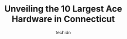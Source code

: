 ---
layout: ampstory
image: https://i0.wp.com/www.depkes.org/wp-content/uploads/2023/06/ace-hardware-0-in-connecticut-1685968507.jpeg?resize=640,853
author: techidn
featured: false
description: Discover the impressive array of Ace Hardware options in Connecticut, where you can find 10 of the largest Ace Hardware establishments in the area. From renowned classics to hidden gems, Con
title: Unveiling the 10 Largest Ace Hardware in Connecticut
cover:
   title: Unveiling the 10 Largest Ace Hardware in Connecticut
   subtitle: Rickpate
   background: https://www.depkes.org/wp-content/uploads/2023/06/ace-hardware-0-in-connecticut-1685968507.jpeg

pages: 
 - layout: thirds
   top: <h1>#1 R W Hine Ace Hardware</h1>
   bottom: "<p>I just came back from Hine Hardware and I have to thank the great group of young people that were there at 8-00 on a Sunday morning. I needed some hardware to finish a ga</p>"
   background: https://www.depkes.org/wp-content/uploads/2023/06/ace-hardware-1-in-connecticut-1685968508.jpeg
   backgroundblur: true
 - layout: thirds
   top: <h1>#2 Ace Hardware of Norwich</h1>
   bottom: "<p>146 W Town St, Norwich, CT 06360, United States</p>"
   background: https://www.depkes.org/wp-content/uploads/2023/06/ace-hardware-2-in-connecticut-1685968508.jpeg
   cta:
      link: https://www.depkes.org/blog/unveiling-the-10-largest-ace-hardware-in-connecticut/
      text: Unveiling the 10 Largest Ace Hardware in Connecticut
 - layout: thirds
   top: <h1>#3 Rockys Ace Hardware</h1>
   bottom: "<p>485 Hope St, Stamford, CT 06906, United States</p>"
   background: https://www.depkes.org/wp-content/uploads/2023/06/ace-hardware-3-in-connecticut-1685968509.jpeg
   cta:
      link: https://www.depkes.org/blog/unveiling-the-10-largest-ace-hardware-in-connecticut/
      text: Unveiling the 10 Largest Ace Hardware in Connecticut
 - layout: thirds
   top: <h1>#4 Ace Hardware of Middletown</h1>
   bottom: "<p>480 S Main St, Middletown, CT 06457, United States</p>"
   background: https://images.unsplash.com/photo-1574169208507-84376144848b?ixlib=rb-4.0.3&ixid=MnwxMjA3fDB8MHxwaG90by1wYWdlfHx8fGVufDB8fHx8&auto=format&fit=crop&w=640&h=853&q=80
   cta:
      link: https://www.depkes.org/blog/unveiling-the-10-largest-ace-hardware-in-connecticut/
      text: Unveiling the 10 Largest Ace Hardware in Connecticut
 - layout: thirds
   top: <h1>#5 Ace Hardware</h1>
   bottom: "<p>300 Oxford Rd, Oxford, CT 06478, United States</p>"
   background: https://images.unsplash.com/photo-1591393223703-56fe1347ac62?ixlib=rb-4.0.3&ixid=MnwxMjA3fDB8MHxwaG90by1wYWdlfHx8fGVufDB8fHx8&auto=format&fit=crop&w=640&h=853&q=80
   cta:
      link: https://www.depkes.org/blog/unveiling-the-10-largest-ace-hardware-in-connecticut/
      text: Unveiling the 10 Largest Ace Hardware in Connecticut
 - layout: thirds
   top: <h1>#6 Hebron Ace Hardware</h1>
   bottom: "<p>81 Main St, Hebron, CT 06248, United States</p>"
   background: https://images.unsplash.com/photo-1618005182384-a83a8bd57fbe?ixlib=rb-4.0.3&ixid=MnwxMjA3fDB8MHxwaG90by1wYWdlfHx8fGVufDB8fHx8&auto=format&fit=crop&w=640&h=853&q=80
   cta:
      link: https://www.depkes.org/blog/unveiling-the-10-largest-ace-hardware-in-connecticut/
      text: Unveiling the 10 Largest Ace Hardware in Connecticut
 - layout: thirds
   top: <h1>#7 Ace Hardware of Woodbury</h1>
   bottom: "<p>690 Main St S, Woodbury, CT 06798, United States</p>"
   background: https://images.unsplash.com/photo-1534312527009-56c7016453e6?ixlib=rb-4.0.3&ixid=MnwxMjA3fDB8MHxwaG90by1wYWdlfHx8fGVufDB8fHx8&auto=format&fit=crop&w=640&h=853&q=80
   cta:
      link: https://www.depkes.org/blog/unveiling-the-10-largest-ace-hardware-in-connecticut/
      text: Unveiling the 10 Largest Ace Hardware in Connecticut
 - layout: thirds
   middle: Continue reading...
   background: https://images.unsplash.com/photo-1620421680010-0766ff230392?ixlib=rb-4.0.3&ixid=MnwxMjA3fDB8MHxwaG90by1wYWdlfHx8fGVufDB8fHx8&auto=format&fit=crop&w=640&h=853&q=80
   cta:
      link: https://www.depkes.org/blog/unveiling-the-10-largest-ace-hardware-in-connecticut/
      text: Unveiling the 10 Largest Ace Hardware in Connecticut
      
---